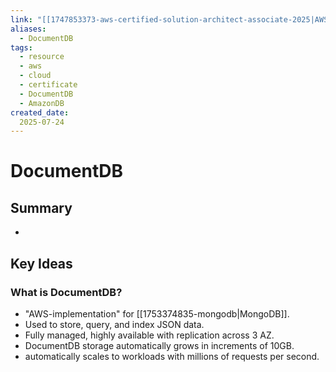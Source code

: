 ```yaml
---
link: "[[1747853373-aws-certified-solution-architect-associate-2025|AWS Certified Solution Architect Associate 2025]]"
aliases: 
  - DocumentDB
tags:
  - resource
  - aws
  - cloud
  - certificate
  - DocumentDB
  - AmazonDB
created_date:
  2025-07-24
---
```

# DocumentDB
## Summary
- 

## Key Ideas
### What is DocumentDB?
- "AWS-implementation" for [[1753374835-mongodb|MongoDB]].
- Used to store, query, and index JSON data.
- Fully managed, highly available with replication across 3 AZ.
- DocumentDB storage automatically grows in increments of 10GB.
- automatically scales to workloads with millions of requests per second.

